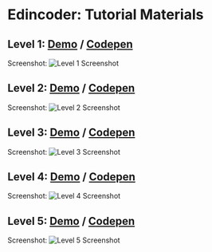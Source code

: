 # Edincoder: Tutorial Materials

## Level 1: [Demo](http://one.edincoder.tk) / [Codepen](https://codepen.io/beveradb/pen/NXZQzv)
Screenshot:
![Level 1 Screenshot](http://one.edincoder.tk/screenshot-one.png "Level 1 Screenshot")


## Level 2: [Demo](http://two.edincoder.tk) / [Codepen](https://codepen.io/beveradb/pen/)
Screenshot:
![Level 2 Screenshot](http://two.edincoder.tk/screenshot-two.png "Level 2 Screenshot")


## Level 3: [Demo](http://three.edincoder.tk) / [Codepen](https://codepen.io/beveradb/pen/)
Screenshot:
![Level 3 Screenshot](http://three.edincoder.tk/screenshot-one.png "Level 3 Screenshot")


## Level 4: [Demo](http://four.edincoder.tk) / [Codepen](https://codepen.io/beveradb/pen/)
Screenshot:
![Level 4 Screenshot](http://four.edincoder.tk/screenshot-four.png "Level 4 Screenshot")


## Level 5: [Demo](http://five.edincoder.tk) / [Codepen](https://codepen.io/beveradb/pen/)
Screenshot:
![Level 5 Screenshot](http://five.edincoder.tk/screenshot-five.png "Level 5 Screenshot")


